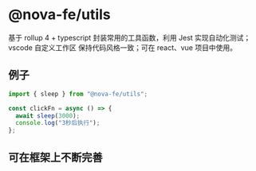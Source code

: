 # @nova-fe/utils

基于 rollup 4 + typescript 封装常用的工具函数，利用 Jest 实现自动化测试；vscode 自定义工作区 保持代码风格一致；可在 react、vue 项目中使用。

## 例子

```ts
import { sleep } from "@nova-fe/utils";

const clickFn = async () => {
  await sleep(3000);
  console.log("3秒后执行");
};
```

## 可在框架上不断完善
